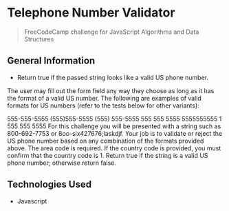 # Telephone Number Validator
> FreeCodeCamp challenge for JavaScript Algorithms and Data Structures

## General Information
- Return true if the passed string looks like a valid US phone number.

The user may fill out the form field any way they choose as long as it has the format of a valid US number.
The following are examples of valid formats for US numbers (refer to the tests below for other variants):

555-555-5555
(555)555-5555
(555) 555-5555
555 555 5555
5555555555
1 555 555 5555
For this challenge you will be presented with a string such as 800-692-7753 or 8oo-six427676;laskdjf. 
Your job is to validate or reject the US phone number based on any combination of the formats provided above. 
The area code is required. If the country code is provided, you must confirm that the country code is 1.
Return true if the string is a valid US phone number; otherwise return false.

## Technologies Used
- Javascript
